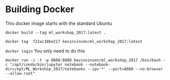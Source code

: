 # Building Docker

This docker image starts with the standard Ubuntu 

`docker build --tag ml_workshop_2017:latest .`

`docker tag  f22ac18be217 kevinvinsen/ml_workshop_2017:latest`

`docker login`  You only need to do this 

`docker run -i -t -p 8888:8888 kevinvinsen/ml_workshop_2017 /bin/bash -c "/opt/conda/bin/jupyter notebook --notebook-dir=/opt/ML_Workshop_2017/notebooks --ip='*' --port=8888 --no-browser --allow-root"`  

